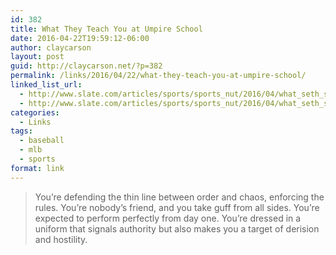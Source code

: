 ```yaml
---
id: 382
title: What They Teach You at Umpire School
date: 2016-04-22T19:59:12-06:00
author: claycarson
layout: post
guid: http://claycarson.net/?p=382
permalink: /links/2016/04/22/what-they-teach-you-at-umpire-school/
linked_list_url:
  - http://www.slate.com/articles/sports/sports_nut/2016/04/what_seth_stevenson_learned_at_the_wendelstedt_school_for_umpires.html
  - http://www.slate.com/articles/sports/sports_nut/2016/04/what_seth_stevenson_learned_at_the_wendelstedt_school_for_umpires.html
categories:
  - Links
tags:
  - baseball
  - mlb
  - sports
format: link
---
```

<blockquote>
  You’re defending the thin line between order and chaos, enforcing the rules. You’re nobody’s friend, and you take guff from all sides. You’re expected to perform perfectly from day one. You’re dressed in a uniform that signals authority but also makes you a target of derision and hostility.
</blockquote>